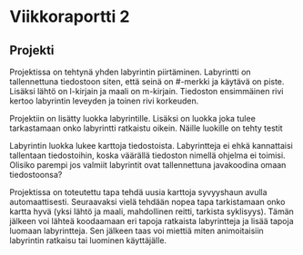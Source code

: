 # Viikkoraportti 2

## Projekti
Projektissa on tehtynä yhden labyrintin piirtäminen. Labyrintti on tallennettuna tiedostoon siten, että seinä on #-merkki ja käytävä on piste. Lisäksi lähtö on l-kirjain ja maali on m-kirjain. Tiedoston ensimmäinen rivi kertoo labyrintin leveyden ja toinen rivi korkeuden.

Projektiin on lisätty luokka labyrintille. Lisäksi on luokka joka tulee tarkastamaan onko labyrintti ratkaistu oikein. Näille luokille on tehty testit

Labyrintin luokka lukee karttoja tiedostoista. Labyrintteja ei ehkä kannattaisi tallentaan tiedostoihin, koska väärällä tiedoston nimellä ohjelma ei toimisi. Olisiko parempi jos valmiit labyrintit ovat tallennettuna javakoodina omaan tiedostoonsa?

Projektissa on toteutettu tapa tehdä uusia karttoja syvyyshaun avulla automaattisesti. Seuraavaksi vielä tehdään nopea tapa tarkistamaan onko kartta hyvä (yksi lähtö ja maali, mahdollinen reitti, tarkista syklisyys). Tämän jälkeen voi lähteä koodaamaan eri tapoja ratkaista labyrintteja ja lisää tapoja luomaan labyrintteja. Sen jälkeen taas voi miettiä miten animoitaisiin labyrintin ratkaisu tai luominen käyttäjälle.
